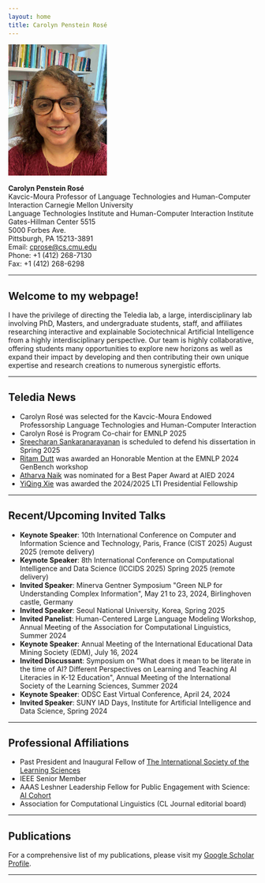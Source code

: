 ```yaml
---
layout: home
title: Carolyn Penstein Rosé
---
```



<img src="./Carolyn.jpg" alt="Carolyn Penstein Rosé" width="200">

**Carolyn Penstein Rosé**  
Kavcic-Moura Professor of Language Technologies and Human-Computer Interaction 
Carnegie Mellon University  
Language Technologies Institute and Human-Computer Interaction Institute  
Gates-Hillman Center 5515  
5000 Forbes Ave.  
Pittsburgh, PA 15213-3891  
Email: [cprose@cs.cmu.edu](mailto:cprose@cs.cmu.edu)  
Phone: +1 (412) 268-7130  
Fax: +1 (412) 268-6298  

---

## Welcome to my webpage!

I have the privilege of directing the Teledia lab, a large, interdisciplinary lab involving PhD, Masters, and undergraduate students, staff, and affiliates researching interactive and explainable Sociotechnical Artificial Intelligence from a highly interdisciplinary perspective. Our team is highly collaborative, offering students many opportunities to explore new horizons as well as expand their impact by developing and then contributing their own unique expertise and research creations to numerous synergistic efforts.

---

## Teledia News

- Carolyn Rosé was selected for the Kavcic-Moura Endowed Professorship Language Technologies and Human-Computer Interaction
- Carolyn Rosé is Program Co-chair for EMNLP 2025
- [Sreecharan Sankaranarayanan](https://www.linkedin.com/in/sreecharansankaranarayanan/)  is scheduled to defend his dissertation in Spring 2025
- [Ritam Dutt](https://shorit.github.io/) was awarded an Honorable Mention at the EMNLP 2024 GenBench workshop
- [Atharva Naik](https://atharva-naik.github.io/) was nominated for a Best Paper Award at AIED 2024
- [YiQing Xie](https://yiqingxyq.github.io/) was awarded the 2024/2025 LTI Presidential Fellowship

---

## Recent/Upcoming Invited Talks
 
- **Keynote Speaker**: 10th International Conference on Computer and Information Science and Technology, Paris, France (CIST 2025) August 2025 (remote delivery)
- **Keynote Speaker**: 8th  International Conference on Computational Intelligence and Data Science (ICCIDS 2025) Spring 2025 (remote delivery)
- **Invited Speaker**: Minerva Gentner Symposium "Green NLP for Understanding Complex Information", May 21 to 23, 2024, Birlinghoven castle, Germany
- **Invited Speaker**: Seoul National University, Korea, Spring 2025
- **Invited Panelist**: Human-Centered Large Language Modeling Workshop, Annual Meeting of the Association for Computational Linguistics, Summer 2024
- **Keynote Speaker**: Annual Meeting of the International Educational Data Mining Society (EDM), July 16, 2024
- **Invited Discussant**: Symposium on "What does it mean to be literate in the time of AI? Different Perspectives on Learning and Teaching AI Literacies in K-12 Education", Annual Meeting of the International Society of the Learning Sciences, Summer 2024
- **Keynote Speaker**: ODSC East Virtual Conference, April 24, 2024
- **Invited Speaker**: SUNY IAD Days, Institute for Artificial Intelligence and Data Science, Spring 2024


---

## Professional Affiliations

- Past President and Inaugural Fellow of [The International Society of the Learning Sciences](https://www.isls.org/) 
- IEEE Senior Member
- AAAS Leshner Leadership Fellow for Public Engagement with Science: [AI Cohort](https://www.aaas.org/programs/leshner-institute)
- Association for Computational Linguistics (CL Journal editorial board)

---

## Publications

For a comprehensive list of my publications, please visit my [Google Scholar Profile](https://scholar.google.com/citations?user=BMydCgcAAAAJ).

---
